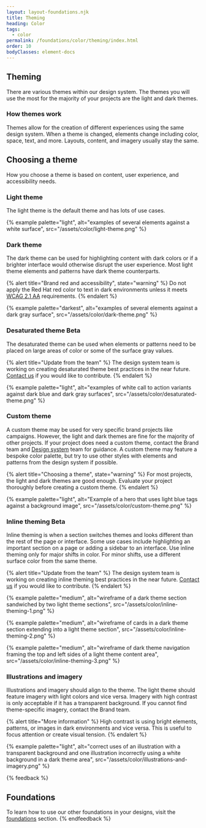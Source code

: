 ```yaml
---
layout: layout-foundations.njk
title: Theming
heading: Color
tags:
  - color
permalink: /foundations/color/theming/index.html
order: 10
bodyClasses: element-docs
---
```


## Theming

There are various themes within our design system. The themes you will use the 
most for the majority of your projects are the light and dark themes.

### How themes work

Themes allow for the creation of different experiences using the same design 
system. When a theme is changed, elements change including color, space, text, 
and more. Layouts, content, and imagery usually stay the same.

## Choosing a theme

How you choose a theme is based on content, user experience, and accessibility 
needs.

### Light theme

The light theme is the default theme and has lots of use cases.

{% example palette="light",
          alt="examples of several elements against a white surface",
          src="/assets/color/light-theme.png" %}

### Dark theme

The dark theme can be used for highlighting content with dark colors or if a 
brighter interface would otherwise disrupt the user experience. Most light theme 
elements and patterns have dark theme counterparts.

{% alert title="Brand red and accessibility",
            state="warning" %}
Do not apply the Red Hat red color to text in dark environments unless
it meets [WCAG 2.1 AA][wcag-2-1-aa] requirements.
{% endalert %}

{% example palette="darkest",
          alt="examples of several elements against a dark gray surface",
          src="/assets/color/dark-theme.png" %}

### Desaturated theme <rh-tag color="purple">Beta</rh-tag>

The desaturated theme can be used when elements or patterns need to be placed on 
large areas of color or some of the surface gray values.

{% alert title="Update from the team" %}
The design system team is working on creating desaturated theme best
practices in the near future. [Contact us][contact] if you would like to 
contribute.
{% endalert %}

{% example palette="light",
          alt="examples of white call to action variants against dark blue and dark gray surfaces",
          src="/assets/color/desaturated-theme.png" %}

### Custom theme

A custom theme may be used for very specific brand projects like campaigns. 
However, the light and dark themes are fine for the majority of other projects. 
If your project does need a custom theme, contact the Brand team and [Design 
system][contact] team for guidance. A custom theme may feature a bespoke color 
palette, but try to use other styles with elements and patterns from the design 
system if possible.

{% alert title="Choosing a theme",
            state="warning" %}
For most projects, the light and dark themes are good enough. Evaluate
your project thoroughly before creating a custom theme.
{% endalert %}

{% example palette="light",
          alt="Example of a hero that uses light blue tags against a background image",
          src="/assets/color/custom-theme.png" %}

### Inline theming  <rh-tag color="purple">Beta</rh-tag>

Inline theming is when a section switches themes and looks different
than the rest of the page or interface. Some use cases include
highlighting an important section on a page or adding a sidebar to an
interface. Use inline theming only for major shifts in color. For minor
shifts, use a different surface color from the same theme.

{% alert title="Update from the team" %}
The design system team is working on creating inline theming best practices in 
the near future. [Contact us][contact] if you would like to contribute.
{% endalert %}

{% example palette="medium",
          alt="wireframe of a dark theme section sandwiched by two light theme sections",
          src="/assets/color/inline-theming-1.png" %}

{% example palette="medium",
          alt="wireframe of cards in a dark theme section extending into a light theme section",
          src="/assets/color/inline-theming-2.png" %}

{% example palette="medium",
          alt="wireframe of dark theme navigation framing the top and left sides of a light theme content area",
          src="/assets/color/inline-theming-3.png" %}

### Illustrations and imagery

Illustrations and imagery should align to the theme. The light theme should 
feature imagery with light colors and vice versa. Imagery with high contrast is 
only acceptable if it has a transparent background. If you cannot find 
theme-specific imagery, contact the Brand team.

{% alert title="More information" %}
High contrast is using bright elements, patterns, or images in dark
environments and vice versa. This is useful to focus attention or create
visual tension.
{% endalert %}

{% example palette="light",
          alt="correct uses of an illustration with a transparent background and one illustration incorrectly using a white background in a dark theme area",
          src="/assets/color/illustrations-and-imagery.png" %}

{% feedback %}
## Foundations

To learn how to use our other foundations in your designs, visit the
[foundations](/foundations) section.
{% endfeedback %}

[wcag-2-1-aa]: https://www.w3.org/WAI/WCAG21/Understanding/
[contact]: https://github.com/RedHat-UX/red-hat-design-system/discussions
